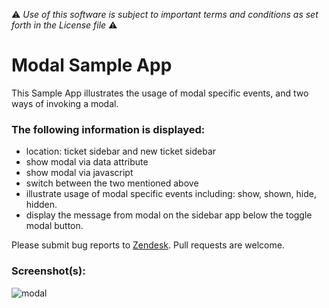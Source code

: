 :warning: *Use of this software is subject to important terms and conditions as set forth in the License file* :warning:

# Modal Sample App

This Sample App illustrates the usage of modal specific events, and two ways of invoking a modal.

### The following information is displayed:

* location: ticket sidebar and new ticket sidebar
* show modal via data attribute
* show modal via javascript
* switch between the two mentioned above
* illustrate usage of modal specific events including: show, shown, hide, hidden.
* display the message from modal on the sidebar app below the toggle modal button.

Please submit bug reports to [Zendesk](https://support.zendesk.com/requests/new). Pull requests are welcome.

### Screenshot(s):

![modal](http://f.cl.ly/items/291W002y0U1f1g3t0L3K/modal.gif)
